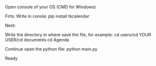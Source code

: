 Open console of your OS (CMD for Windows)

Firts: Write in consle: pip install tkcalendar

Next:

Write the directory in where save the file, for example: cd users/cd YOUR USER/cd documents cd Agenda

Continue open the python file: python main.py

Ready
